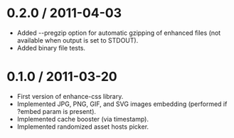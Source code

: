 0.2.0 / 2011-04-03
==================

  * Added --pregzip option for automatic gzipping of enhanced files (not available when output is set to STDOUT). 
  * Added binary file tests.

0.1.0 / 2011-03-20
==================

  * First version of enhance-css library.
  * Implemented JPG, PNG, GIF, and SVG images embedding (performed if ?embed param is present).
  * Implemented cache booster (via timestamp).
  * Implemented randomized asset hosts picker.